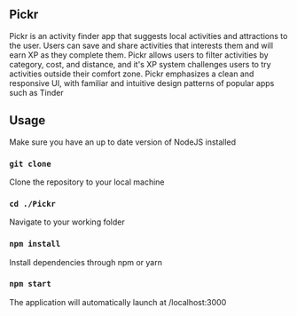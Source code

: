 ## Pickr

Pickr is an activity finder app that suggests local activities and attractions to the user. Users can save and share activities that interests them and will earn XP as they complete them.  Pickr allows users to filter activities by category, cost, and distance, and it's XP system challenges users to try activities outside their comfort zone. Pickr emphasizes a clean and responsive UI, with familiar and intuitive design patterns of popular apps such as Tinder

## Usage

Make sure you have an up to date version of NodeJS installed

### `git clone`

Clone the repository to your local machine

### `cd ./Pickr`

Navigate to your working folder 

### `npm install`

Install dependencies through npm or yarn

### `npm start`

The application will automatically launch at /localhost:3000
